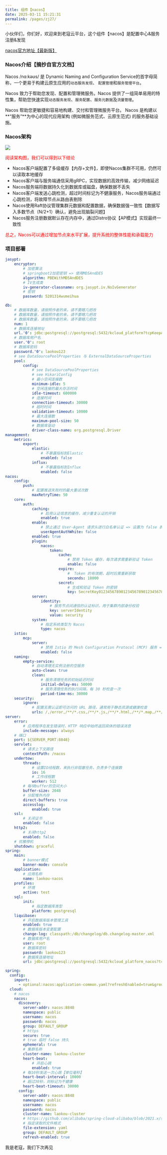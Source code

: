 ```yaml
---
title: 组件【nacos】
date: 2025-03-11 15:21:31
permalink: /pages/zj27/
---
```


小伙伴们，你们好，欢迎来到老寇云平台，这个组件【nacos】是配置中心&服务注册&发现

[nacos官方地址【最新版】](https://nacos.io/docs/latest/overview)

### Nacos介绍【摘抄自官方文档】

Nacos /nɑ:kəʊs/ 是 Dynamic Naming and Configuration Service的首字母简称，一个更易于构建云原生应用的``` 动态服务发现 ```、 ```配置管理```和```服务管理平台```。

Nacos 致力于帮助您发现、配置和管理微服务。Nacos 提供了一组简单易用的特性集，帮助您快速实现```动态服务发现```、```服务配置```、```服务元数据```及```流量管理```。

Nacos 帮助您更敏捷和容易地构建、交付和管理微服务平台。 Nacos 是构建以**“服务”**为中心的现代应用架构 (例如微服务范式、云原生范式) 的服务基础设施。

### Nacos架构

<img src="/img/组件【nacos】/img.png">

<font color="red">阅读架构图，我们可以得到以下结论</font>
- Nacos客户端配置了多级缓存【内存+文件】，即使Nacos集群不可用，仍然可以读取本地缓存
- Nacos客户端与服务端通信采用gRPC，实现数据的高效传输，减少网络延迟
- Nacos服务端将数据持久化到数据库或磁盘，确保数据不丢失
- Nacos客户端发送心跳检测，超过时间标记为不健康服务，Nacos服务端通过心跳检测，将故障节点从路由表剔除
- Nacos使用Raft协议管理集群元数据和配置数据，确保数据强一致性【数据写入多数节点（N/2+1）确认，避免出现脑裂问题】
- Nacos服务注册数据默认存在内存中，通过Distro协议【AP模式】实现最终一致性

<font color="red">总之，Nacos可以通过增加节点来水平扩展，提升系统的整体性能和承载能力</font>

### 项目部署

<font color="red"></font>

```yaml
jasypt:
	encryptor:
		# 加密算法
		# springboot2加密密钥 => 使用MD5AndDES
		algorithm: PBEWithMD5AndDES
		# IV生成类
		iv-generator-classname: org.jasypt.iv.NoIvGenerator
		# 密钥
		password: 5201314wumeihua

db:
	# 数据库数量，请按照作者的来，请不要瞎几把改
	# 数据库数量，请按照作者的来，请不要瞎几把改
	# 数据库数量，请按照作者的来，请不要瞎几把改
	num: 1
	# 数据库连接地址
	url.'0': jdbc:postgresql://postgresql:5432/kcloud_platform?tcpKeepAlive=true&reWriteBatchedInserts=true&ApplicationName=laokou-nacos&useSSL=false&reWriteBatchedInserts=true&stringtype=unspecified
	# 数据库用户名
	user.'0': root
	# 数据库密码
	password.'0': laokou123
	# see DataSourcePoolProperties 与 ExternalDataSourceProperties
	pool:
		config:
			# see DataSourcePoolProperties
			# see HikariConfig
			# 最小空闲连接数
			minimum-idle: 5
			# 空闲连接的最大存活时间
			idle-timeout: 600000
			# 连接时间
			connection-timeout: 30000
			# 超时时间
			validation-timeout: 10000
			# 最大连接数
			maximum-pool-size: 50
			# 数据库驱动
			driver-class-name: org.postgresql.Driver
management:
	metrics:
		export:
			elastic:
				# 不暴露指标到Elastic
				enabled: false
			influx:
				# 不暴露指标到Influx
				enabled: false
nacos:
	config:
		push:
			# 配置推送失败时的最大重试次数
			maxRetryTime: 50
	core:
		auth:
			caching:
				# 启用认证信息的缓存，减少重复认证的开销
				enabled: true
			enable:
				# 禁止通过 User-Agent 请求头进行白名单认证 => 设置为 false 表示所有请求必须携带有效凭证（如 Token）
				userAgentAuthWhite: false
			enabled: true
			plugin:
				nacos:
					token:
						cache:
							# 禁用 Token 缓存，每次请求需重新验证 Token
							enable: false
						expire:
							#  Token 的有效期，超时后需重新获取
							seconds: 18000
						secret:
							# 生成和验证 Token 的密钥
							key: SecretKey012345678901234567890123456789012345678901234567890123456789
			server:
				identity:
					# 服务节点间通信的认证标识，用于集群内部身份校验
					key: serverIdentity
					value: security
			system:
				# 指定系统类型为 Nacos
				type: nacos
	istio:
		mcp:
			server:
				# 禁用 Istio 的 Mesh Configuration Protocol (MCP) 服务 =>  若不使用 Istio 服务网格，可关闭此功能
				enabled: false
	naming:
		empty-service:
			# 自动清理无实例注册的空服务
			auto-clean: true
			clean:
				# 服务清理任务的初始延迟时间
				initial-delay-ms: 50000
				# 服务清理任务的执行间隔，每 30 秒检查一次
				period-time-ms: 30000
	security:
		ignore:
			# 配置无需认证即可访问的 URL 路径，通常用于静态资源或健康检查
			urls: /,/error,/**/*.css,/**/*.js,/**/*.html,/**/*.map,/**/*.svg,/**/*.png,/**/*.ico,/console-ui/public/**,/v1/auth/**,/v1/console/health/**,/actuator/**,/v1/console/server/**
server:
	error:
		# 应用程序在发生错误时，HTTP 响应中始终返回具体的错误消息
		include-message: always
	# 端口
	port: ${SERVER_PORT:8848}
	servlet:
		# 请求上下文路径
		contextPath: /nacos
	undertow:
		threads:
			# 设置IO线程数，来执行非阻塞任务，负责多个连接数
			io: 16
			# 工作线程数
			worker: 512
		# 每块buffer的空间大小
		buffer-size: 2048
		# 分配堆外内存
		direct-buffers: true
		accesslog:
			enabled: true
	ssl:
		# 关闭证书
		enabled: false
	http2:
		# 关闭http2
		enabled: false
	# 优雅停机
	shutdown: graceful
spring:
	main:
		# banner模式
		banner-mode: console
	application:
		# 应用名称
		name: laokou-nacos
	profiles:
		# 环境
		active: test
	sql:
		init:
			# 指定数据库类型
			platform: postgresql
	liquibase:
		# 开启数据库版本管理工具
		enabled: true
		# 数据库版本变更配置
		change-log: classpath:/db/changelog/db.changelog-master.xml
		# 数据库用户名
		user: root
		# 数据库密码
		password: laokou123
		# 数据库连接地址
		url: jdbc:postgresql://postgresql:5432/kcloud_platform_nacos?tcpKeepAlive=true&reWriteBatchedInserts=true&ApplicationName=laokou-nacos&useSSL=false&reWriteBatchedInserts=true&stringtype=unspecified
```

```yaml
spring:
  config:
    import:
      - optional:nacos:application-common.yaml?refreshEnabled=true&group=DEFAULT_GROUP
  cloud:
    # nacos
    nacos:
      discovery:
        server-addr: nacos:8848
		namespace: public
		username: nacos
		password: nacos
        group: DEFAULT_GROUP
        # https
        secure: true
        # true 临时 false 持久
        ephemeral: true
        # 集群名称
        cluster-name: laokou-cluster
		heart-beat:
			# 开启心跳
			enabled: true
		# 每10秒发送一次心跳【单位毫秒】
		heart-beat-interval: 10000
		# 超过30秒，则标记为不健康
		heart-beat-timeout: 30000
      config:
        server-addr: nacos:8848
        namespace: public
        username: nacos
        password: nacos
        cluster-name: laokou-cluster
        # https://github.com/alibaba/spring-cloud-alibaba/blob/2021.x/spring-cloud-alibaba-docs/src/main/asciidoc-zh/nacos-config.adoc
        # 指定读取的文件格式
        file-extension: yaml
        group: DEFAULT_GROUP
        refresh-enabled: true
```

我是老寇，我们下次再见
